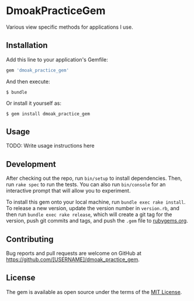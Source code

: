 # DmoakPracticeGem
Various view specific methods for applications I use.

## Installation

Add this line to your application's Gemfile:

```ruby
gem 'dmoak_practice_gem'
```

And then execute:

    $ bundle

Or install it yourself as:

    $ gem install dmoak_practice_gem

## Usage

TODO: Write usage instructions here

## Development

After checking out the repo, run `bin/setup` to install dependencies. Then, run `rake spec` to run the tests. You can also run `bin/console` for an interactive prompt that will allow you to experiment.

To install this gem onto your local machine, run `bundle exec rake install`. To release a new version, update the version number in `version.rb`, and then run `bundle exec rake release`, which will create a git tag for the version, push git commits and tags, and push the `.gem` file to [rubygems.org](https://rubygems.org).

## Contributing

Bug reports and pull requests are welcome on GitHub at https://github.com/[USERNAME]/dmoak_practice_gem.

## License

The gem is available as open source under the terms of the [MIT License](https://opensource.org/licenses/MIT).
